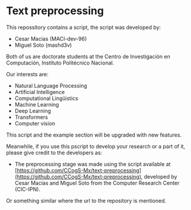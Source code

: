 # Text preprocessing
This repossitory contains a script, the script was developed by:
- Cesar Macias (MACI-dev-96)
- Miguel Soto (mashd3v)

Both of us are doctorate students at the Centro de Investigación en Computación, Instituto Politécnico Nacional.

Our interests are:
- Natural Language Processing
- Artificial Intelligence
- Computational Lingüistics
- Machine Learning
- Deep Learning
- Transformers
- Computer vision

This script and the example section will be upgraded with new features.

Meanwhile, if you use this pscript to develop your research or a part of it, please give credit to the developers as:

- The preprocessing stage was made using the script available at [https://github.com/CCogS-Mx/text-preprocessing](https://github.com/CCogS-Mx/text-preprocessing), developed by Cesar Macias and Miguel Soto from the Computer Research Center (CIC-IPN).

Or something similar where the url to the repository is mentioned.
